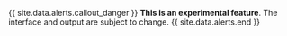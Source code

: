 {{ site.data.alerts.callout_danger }}
**This is an experimental feature**. The interface and output are subject to change.
{{ site.data.alerts.end }}